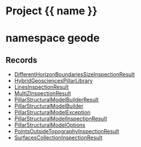 <script setup>
import {useRoute} from 'vitepress'
const {path} = useRoute()
const tokens = path.split('/')
const words = tokens[2].split('-');
for (let i = 0; i < words.length; i++) {
    words[i] = words[i].charAt(0).toUpperCase() + words[i].slice(1);
    words[i] = words[i].replace('geode', 'Geode')
}
const name = words.join('-');
</script>
# Project {{ name }}

# namespace geode



## Records

* [DifferentHorizonBoundariesSizeInspectionResult](DifferentHorizonBoundariesSizeInspectionResult.md)
* [HybridGeosciencesPillarLibrary](HybridGeosciencesPillarLibrary.md)
* [LinesInspectionResult](LinesInspectionResult.md)
* [MultiZInspectionResult](MultiZInspectionResult.md)
* [PillarStructuralModelBuilderResult](PillarStructuralModelBuilderResult.md)
* [PillarStructuralModelBuilder](PillarStructuralModelBuilder.md)
* [PillarStructuralModelException](PillarStructuralModelException.md)
* [PillarStructuralModelInspectionResult](PillarStructuralModelInspectionResult.md)
* [PillarStructuralModelOptions](PillarStructuralModelOptions.md)
* [PointsOutsideTopographyInspectionResult](PointsOutsideTopographyInspectionResult.md)
* [SurfacesCollectionInspectionResult](SurfacesCollectionInspectionResult.md)


